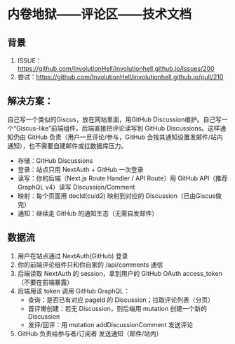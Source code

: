 # 内卷地狱——评论区——技术文档

## 背景

1. ISSUE：https://github.com/InvolutionHell/involutionhell.github.io/issues/200
2. 尝试：https://github.com/InvolutionHell/involutionhell.github.io/pull/210

## 解决方案：

自己写一个类似的Giscus，放在网站里面，用GitHub Discussion维护。自己写一个“Giscus-like”前端组件，后端直接把评论读写到 GitHub Discussions。这样通知仍由 GitHub 负责（用户一旦评论/参与，GitHub 会按其通知设置发邮件/站内通知），也不需要自建邮件或扛数据库压力。

- 存储：GitHub Discussions
- 登录：站点只用 NextAuth + GitHub 一次登录
- 读写：你的后端（Next.js Route Handler / API Route）用 GitHub API（推荐 GraphQL v4）读写 Discussion/Comment
- 映射：每个页面用 docId(cuid2) 映射到对应的 Discussion（已由Giscus做完）
- 通知：继续走 GitHub 的通知生态（无需自发邮件）

## 数据流

1. 用户在站点通过 NextAuth(GitHub) 登录
2. 你的前端评论组件只和你自家的 /api/comments 通信
3. 后端读取 NextAuth 的 session，拿到用户的 GitHub OAuth access_token（不要在前端暴露）
4. 后端用该 token 调用 GitHub GraphQL：
   - 查询：是否已有对应 pageId 的 Discussion；拉取评论列表（分页）
   - 首评懒创建：若无 Discussion，则后端用 mutation 创建一个新的 Discussion
   - 发评/回评：用 mutation addDiscussionComment 发送评论
5. GitHub 负责给参与者/订阅者 发送通知（邮件/站内）
